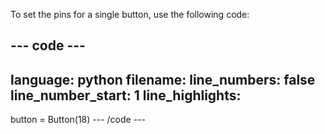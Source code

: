 To set the pins for a single button, use the following code:

--- code ---
---
language: python
filename: 
line_numbers: false
line_number_start: 1
line_highlights: 
---
button = Button(18)
--- /code ---